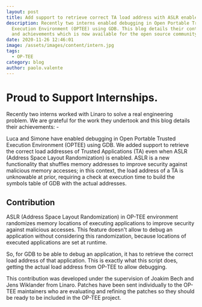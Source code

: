 ```yaml
---
layout: post
title: Add support to retrieve correct TA load address with ASLR enabled
description: Recently two interns enabled debugging in Open Portable Trusted
  Execution Environment (OPTEE) using GDB. This blog details their contributions
  and achievements which is now available for the open source community.
date: 2020-11-26 12:46:01
image: /assets/images/content/intern.jpg
tags:
  - OP-TEE
category: blog
author: paolo.valente
---
```

# Proud to Support Internships.

Recently two interns worked with Linaro to solve a real engineering problem. We are grateful for the work they undertook and this blog details their achievements: -

Luca and Simone have enabled debugging in Open Portable Trusted Execution Environment (OPTEE) using GDB. We added support to retrieve the correct load addresses of Trusted Applications (TA) even when ASLR (Address Space Layout Randomization) is enabled. ASLR is a new functionality that shuffles memory addresses to improve security against malicious memory accesses; in this context, the load address of a TA is unknowable at prior, requiring a check at execution time to build the symbols table of GDB with the actual addresses. 

## Contribution

ASLR (Address Space Layout Randomization) in OP-TEE environment randomizes memory locations of executing applications to improve security against malicious accesses. This feature doesn't allow to debug an application without considering this randomization, because locations of executed applications are set at runtime.

So, for GDB to be able to debug an application, it has to retrieve the correct load address of that application. This is exactly what this script does, getting the actual load address from OP-TEE to allow debugging.

This contribution was developed under the supervision of Joakim Bech and Jens Wiklander from Linaro. Patches have been sent individually to the OP-TEE maintainers who are evaluating and refining the patches so they should be ready to be included in the OP-TEE project.